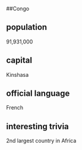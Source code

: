 ##Congo
## population
91,931,000

## capital
Kinshasa
 
## official language
French

## interesting trivia
2nd largest country in Africa


